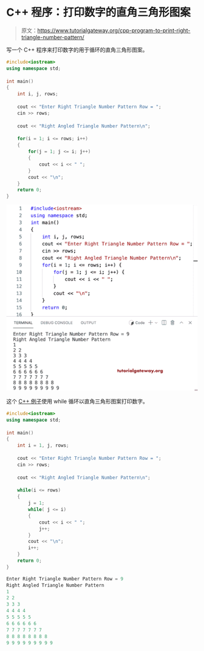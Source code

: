 # C++ 程序：打印数字的直角三角形图案

> 原文：<https://www.tutorialgateway.org/cpp-program-to-print-right-triangle-number-pattern/>

写一个 C++ 程序来打印数字的用于循环的直角三角形图案。

```cpp
#include<iostream>
using namespace std;

int main()
{
	int i, j, rows;

    cout << "Enter Right Triangle Number Pattern Row = ";
    cin >> rows;

    cout << "Right Angled Triangle Number Pattern\n"; 

    for(i = 1; i <= rows; i++)
    {
    	for(j = 1; j <= i; j++)
		{
            cout << i << " ";
        }
        cout << "\n";
    }		
 	return 0;
}
```

![C++ Program to Print Right Triangle Number Pattern](img/7d118480783e21f65b612e62602c727d.png)

这个 [C++ 例子](https://www.tutorialgateway.org/cpp-programs/)使用 while 循环以直角三角形图案打印数字。

```cpp
#include<iostream>
using namespace std;

int main()
{
	int i = 1, j, rows;

    cout << "Enter Right Triangle Number Pattern Row = ";
    cin >> rows;

    cout << "Right Angled Triangle Number Pattern\n"; 

    while(i <= rows)
    {
        j = 1;
    	while( j <= i)
		{
            cout << i << " ";
            j++;
        }
        cout << "\n";
        i++;
    }		
 	return 0;
}
```

```cpp
Enter Right Triangle Number Pattern Row = 9
Right Angled Triangle Number Pattern
1 
2 2 
3 3 3 
4 4 4 4 
5 5 5 5 5 
6 6 6 6 6 6 
7 7 7 7 7 7 7 
8 8 8 8 8 8 8 8 
9 9 9 9 9 9 9 9 9 
```